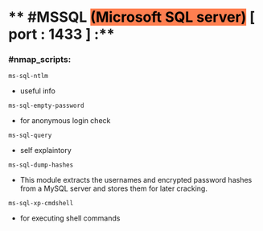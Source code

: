 # ** #MSSQL <mark style="background: #FF7F50;">(Microsoft SQL server)</mark> [ port : 1433 ] :**

### **#nmap_scripts:**

`ms-sql-ntlm`
- useful info 

`ms-sql-empty-password`

- for anonymous login check

`ms-sql-query`

- self explaintory

`ms-sql-dump-hashes`

- This module extracts the usernames and encrypted password hashes from a MySQL server and stores them for later cracking.

`ms-sql-xp-cmdshell`
- for executing shell commands

 